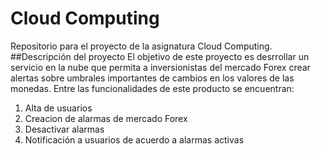 # Cloud Computing
Repositorio para el proyecto de la asignatura Cloud Computing.
##Descripción del proyecto
El objetivo de este proyecto es desrrollar un servicio en la nube que permita a inversionistas del mercado Forex crear alertas sobre umbrales importantes de cambios en los valores de las monedas. Entre las funcionalidades de este producto se encuentran:
1. Alta de usuarios
2. Creacion de alarmas de mercado Forex
4. Desactivar alarmas
3. Notificación a usuarios de acuerdo a alarmas activas
